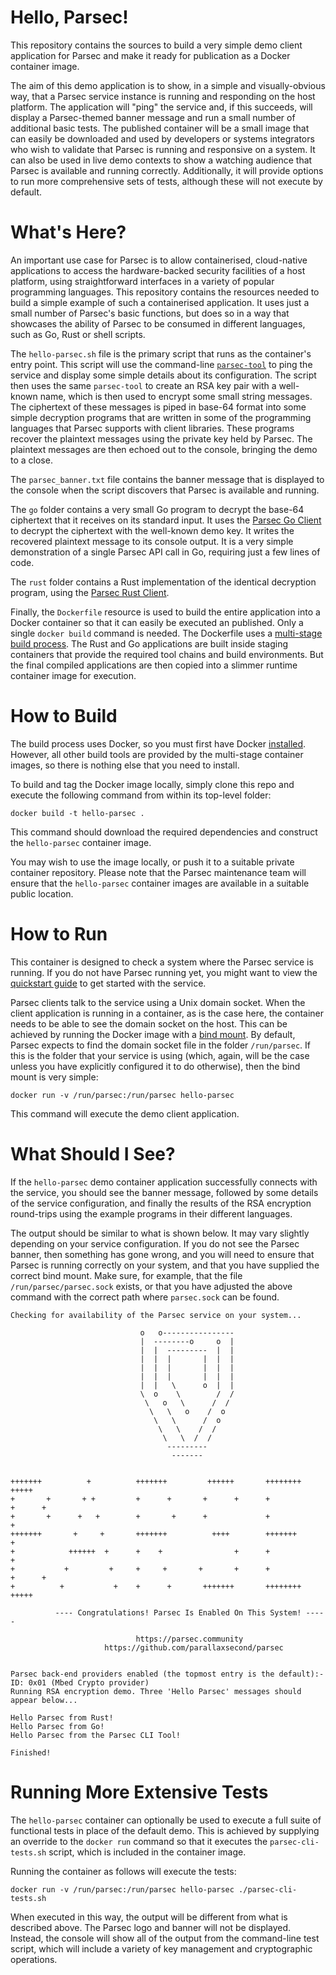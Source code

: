 # Hello, Parsec!

This repository contains the sources to build a very simple demo client application for Parsec and
make it ready for publication as a Docker container image.

The aim of this demo application is to show, in a simple and visually-obvious way, that a Parsec
service instance is running and responding on the host platform. The application will "ping" the
service and, if this succeeds, will display a Parsec-themed banner message and run a small number of
additional basic tests. The published container will be a small image that can easily be downloaded
and used by developers or systems integrators who wish to validate that Parsec is running and
responsive on a system. It can also be used in live demo contexts to show a watching audience that
Parsec is available and running correctly. Additionally, it will provide options to run more
comprehensive sets of tests, although these will not execute by default.

# What's Here?

An important use case for Parsec is to allow containerised, cloud-native applications to access the
hardware-backed security facilities of a host platform, using straightforward interfaces in a
variety of popular programming languages. This repository contains the resources needed to build a
simple example of such a containerised application. It uses just a small number of Parsec's basic
functions, but does so in a way that showcases the ability of Parsec to be consumed in different
languages, such as Go, Rust or shell scripts.

The `hello-parsec.sh` file is the primary script that runs as the container's entry point. This
script will use the command-line [`parsec-tool`](https://github.com/parallaxsecond/parsec-tool) to
ping the service and display some simple details about its configuration. The script then uses the
same `parsec-tool` to create an RSA key pair with a well-known name, which is then used to encrypt
some small string messages. The ciphertext of these messages is piped in base-64 format into some
simple decryption programs that are written in some of the programming languages that Parsec
supports with client libraries. These programs recover the plaintext messages using the private key
held by Parsec. The plaintext messages are then echoed out to the console, bringing the demo to a
close.

The `parsec_banner.txt` file contains the banner message that is displayed to the console when the
script discovers that Parsec is available and running.

The `go` folder contains a very small Go program to decrypt the base-64 ciphertext that it receives
on its standard input. It uses the [Parsec Go
Client](https://github.com/parallaxsecond/parsec-client-go) to decrypt the ciphertext with the
well-known demo key. It writes the recovered plaintext message to its console output. It is a very
simple demonstration of a single Parsec API call in Go, requiring just a few lines of code.

The `rust` folder contains a Rust implementation of the identical decryption program, using the
[Parsec Rust Client](https://github.com/parallaxsecond/parsec-client-rust).

Finally, the `Dockerfile` resource is used to build the entire application into a Docker container
so that it can easily be executed an published. Only a single `docker build` command is needed. The
Dockerfile uses a [multi-stage build
process](https://docs.docker.com/develop/develop-images/multistage-build/). The Rust and Go
applications are built inside staging containers that provide the required tool chains and build
environments. But the final compiled applications are then copied into a slimmer runtime container
image for execution.

# How to Build

The build process uses Docker, so you must first have Docker
[installed](https://docs.docker.com/get-docker/). However, all other build tools are provided by the
multi-stage container images, so there is nothing else that you need to install.

To build and tag the Docker image locally, simply clone this repo and execute the following command
from within its top-level folder:

```
docker build -t hello-parsec .
```

This command should download the required dependencies and construct the `hello-parsec` container
image.

You may wish to use the image locally, or push it to a suitable private container repository. Please
note that the Parsec maintenance team will ensure that the `hello-parsec` container images are
available in a suitable public location.

# How to Run

This container is designed to check a system where the Parsec service is running. If you do not have
Parsec running yet, you might want to view the [quickstart
guide](https://parallaxsecond.github.io/parsec-book/getting_started/index.html) to get started with
the service.

Parsec clients talk to the service using a Unix domain socket. When the client application is
running in a container, as is the case here, the container needs to be able to see the domain socket
on the host. This can be achieved by running the Docker image with a [bind
mount](https://docs.docker.com/storage/bind-mounts/). By default, Parsec expects to find the domain
socket file in the folder `/run/parsec`. If this is the folder that your service is using (which,
again, will be the case unless you have explicitly configured it to do otherwise), then the bind
mount is very simple:

```
docker run -v /run/parsec:/run/parsec hello-parsec
```

This command will execute the demo client application.

# What Should I See?

If the `hello-parsec` demo container application successfully connects with the service, you should
see the banner message, followed by some details of the service configuration, and finally the
results of the RSA encryption round-trips using the example programs in their different languages.

The output should be similar to what is shown below. It may vary slightly depending on your service
configuration. If you do not see the Parsec banner, then something has gone wrong, and you will need
to ensure that Parsec is running correctly on your system, and that you have supplied the correct
bind mount. Make sure, for example, that the file `/run/parsec/parsec.sock` exists, or that you have
adjusted the above command with the correct path where `parsec.sock` can be found.

```
Checking for availability of the Parsec service on your system... 

                             o   o----------------
                             |  --------o     o  |
                             |  |  ---------  |  |
                             |  |  |       |  |  |
                             |  |  |       |  |  |
                             |  |  |       |  |  |
                             |  |   \      o  |  |
                             \  o    \        /  /
                              \   o   \      /  /
                               \   \   o    /  o
                                \   \      /  o
                                 \   \    /  /
                                  \   \  /  /
                                   ---------
                                    -------


+++++++          +          +++++++         ++++++       ++++++++        +++++   
+       +       + +         +      +       +      +      +              +      +
+       +      +   +        +       +      +             +             +
+++++++       +     +       +++++++          ++++        +++++++      +
+            ++++++  +      +    +                +      +             +
+           +         +     +     +       +       +      +              +      +
+          +           +    +      +       +++++++       ++++++++         +++++

          ---- Congratulations! Parsec Is Enabled On This System! -----
          
                            https://parsec.community
                     https://github.com/parallaxsecond/parsec


Parsec back-end providers enabled (the topmost entry is the default):-
ID: 0x01 (Mbed Crypto provider)
Running RSA encryption demo. Three 'Hello Parsec' messages should appear below...

Hello Parsec from Rust!
Hello Parsec from Go!
Hello Parsec from the Parsec CLI Tool!

Finished!
```

# Running More Extensive Tests

The `hello-parsec` container can optionally be used to execute a full suite of functional tests in
place of the default demo. This is achieved by supplying an override to the `docker run` command so
that it executes the `parsec-cli-tests.sh` script, which is included in the container image.

Running the container as follows will execute the tests:

```
docker run -v /run/parsec:/run/parsec hello-parsec ./parsec-cli-tests.sh
```

When executed in this way, the output will be different from what is described above. The Parsec
logo and banner will not be displayed. Instead, the console will show all of the output from the
command-line test script, which will include a variety of key management and cryptographic
operations.
